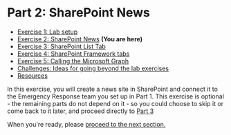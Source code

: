 # Part 2: SharePoint News

 * [Exercise 1: Lab setup](Part1.md)
 * [Exercise 2: SharePoint News](Part2.md) **(You are here)**
 * [Exercise 3: SharePoint List Tab](Part3.md)
 * [Exercise 4: SharePoint Framework tabs](Part4.md)
 * [Exercise 5: Calling the Microsoft Graph](Part5.md)
 * [Challenges: Ideas for going beyond the lab exercises](Challenges.md)
 * [Resources](Resources.md)

In this exercise, you will create a news site in SharePoint and connect it to the Emergency Response team you set up in Part 1. This exercise is optional - the remaining parts do not depend on it - so you could choose to skip it or come back to it later, and proceed directly to [Part 3](Part3.md)






When you're ready, please [proceed to the next section.](Part3.md)